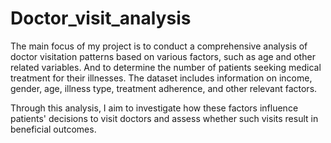 # Doctor_visit_analysis
The main focus of my project is to conduct a comprehensive analysis of doctor visitation patterns based on various factors, such as age and other related variables. And to determine the number of patients seeking medical treatment for their illnesses. The dataset includes information on income, gender, age, illness type, treatment adherence, and other relevant factors. 

Through this analysis, I aim to investigate how these factors influence patients' decisions to visit doctors and assess whether such visits result in beneficial outcomes.
